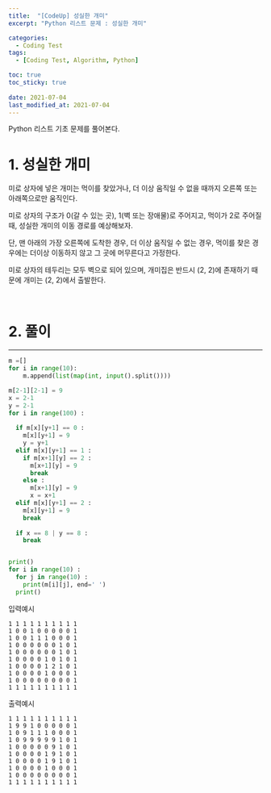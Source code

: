 ```yaml
---
title:  "[CodeUp] 성실한 개미"
excerpt: "Python 리스트 문제 : 성실한 개미"

categories:
  - Coding Test
tags:
  - [Coding Test, Algorithm, Python]

toc: true
toc_sticky: true
 
date: 2021-07-04
last_modified_at: 2021-07-04
---
```


Python 리스트 기초 문제를 풀어본다.<br>


# 1. 성실한 개미

미로 상자에 넣은 개미는 먹이를 찾았거나, 더 이상 움직일 수 없을 때까지 오른쪽 또는 아래쪽으로만 움직인다.

미로 상자의 구조가 0(갈 수 있는 곳), 1(벽 또는 장애물)로 주어지고,
먹이가 2로 주어질 때, 성실한 개미의 이동 경로를 예상해보자.

단, 맨 아래의 가장 오른쪽에 도착한 경우, 더 이상 움직일 수 없는 경우, 먹이를 찾은 경우에는
더이상 이동하지 않고 그 곳에 머무른다고 가정한다.

미로 상자의 테두리는 모두 벽으로 되어 있으며,
개미집은 반드시 (2, 2)에 존재하기 때문에 개미는 (2, 2)에서 출발한다.

<br>

# 2. 풀이 
---

```python
m =[]
for i in range(10):
    m.append(list(map(int, input().split())))

m[2-1][2-1] = 9
x = 2-1
y = 2-1
for i in range(100) :
  
  if m[x][y+1] == 0 :
    m[x][y+1] = 9
    y = y+1
  elif m[x][y+1] == 1 :
    if m[x+1][y] == 2 :
      m[x+1][y] = 9
      break
    else :
      m[x+1][y] = 9
      x = x+1
  elif m[x][y+1] == 2 :
    m[x][y+1] = 9
    break
 
  if x == 8 | y == 8 :
    break


print()
for i in range(10) :
  for j in range(10) : 
    print(m[i][j], end=' ')
  print()

```

입력예시
<br>
```
1 1 1 1 1 1 1 1 1 1
1 0 0 1 0 0 0 0 0 1
1 0 0 1 1 1 0 0 0 1
1 0 0 0 0 0 0 1 0 1
1 0 0 0 0 0 0 1 0 1
1 0 0 0 0 1 0 1 0 1
1 0 0 0 0 1 2 1 0 1
1 0 0 0 0 1 0 0 0 1
1 0 0 0 0 0 0 0 0 1
1 1 1 1 1 1 1 1 1 1
```
출력예시
<br>
```
1 1 1 1 1 1 1 1 1 1
1 9 9 1 0 0 0 0 0 1
1 0 9 1 1 1 0 0 0 1
1 0 9 9 9 9 9 1 0 1
1 0 0 0 0 0 9 1 0 1
1 0 0 0 0 1 9 1 0 1
1 0 0 0 0 1 9 1 0 1
1 0 0 0 0 1 0 0 0 1
1 0 0 0 0 0 0 0 0 1
1 1 1 1 1 1 1 1 1 1
```